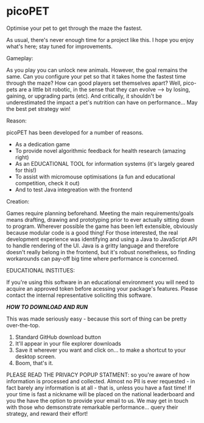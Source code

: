 # picoPET
Optimise your pet to get through the maze the fastest.

As usual, there's never enough time for a project like this. I hope you enjoy what's here; stay tuned for improvements.


Gameplay:

As you play you can unlock new animals. However, the goal remains the same. Can you configure your pet so
that it takes home the fastest time through the maze? How can good players set themselves apart? Well, pico-pets 
are a little bit robotic, in the sense that they can evolve --> by losing, gaining, or upgrading parts (etc). And critically,
it shouldn't be underestimated the impact a pet's nutrition can have on performance... May the best pet strategy win!

Reason:

picoPET has been developed for a number of reasons.
- As a dedication game
- To provide novel algorithmic feedback for health research (amazing right)
- As an EDUCATIONAL TOOL for information systems (it's largely geared for this!)
- To assist with micromouse optimisations (a fun and educational competition, check it out)
- And to test Java integreation with the frontend

Creation:

Games require planning beforehand. Meeting the main requirements/goals means drafting, drawing and prototyping prior to 
ever actually sitting down to program. Wherever possible the game has been left extensible, obviously because modular code is a good thing!
For those interested, the real development experience was identifying and using a Java to JavaScript API to handle rendering of the UI.
Java is a gritty language and therefore doesn't really belong in the frontend, but it's robust nonetheless, so finding workarounds can
pay-off big time where performance is concerned.

EDUCATIONAL INSTITUES:

If you're using this software in an educational environment you will need to acquire an approved token before acessing your package's
features. Please contact the internal representative soliciting this software.


_____HOW TO DOWNLOAD AND RUN_____

This was made seriously easy - because this sort of thing can be pretty over-the-top.

1) Standard GitHub download button
2) It'll appear in your file explorer downloads
3) Save it wherever you want and click on... to make a shortcut to your desktop screen.
4) Boom, that's it.

PLEASE READ THE PRIVACY POPUP STATMENT: so you're aware of how information is processed and collected.
Almost no PII is ever requested - in fact barely any information is at all - that is, unless you have a fast time! 
If your time is fast a nickname will be placed on the national leaderboard and you the have the option to
provide your email to us. We may get in touch with those who demsonstrate remarkable performance... query their strategy, and reward their effort!
